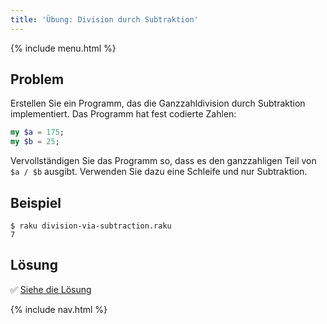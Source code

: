 ```yaml
---
title: 'Übung: Division durch Subtraktion'
---
```


{% include menu.html %}

## Problem

Erstellen Sie ein Programm, das die Ganzzahldivision durch Subtraktion implementiert. Das Programm hat fest codierte Zahlen:

```raku
my $a = 175;
my $b = 25;
```

Vervollständigen Sie das Programm so, dass es den ganzzahligen Teil von `$a / $b` ausgibt. Verwenden Sie dazu eine Schleife und nur Subtraktion.

## Beispiel

```console
$ raku division-via-subtraction.raku
7
```

## Lösung

✅ [Siehe die Lösung](solution)

{% include nav.html %}